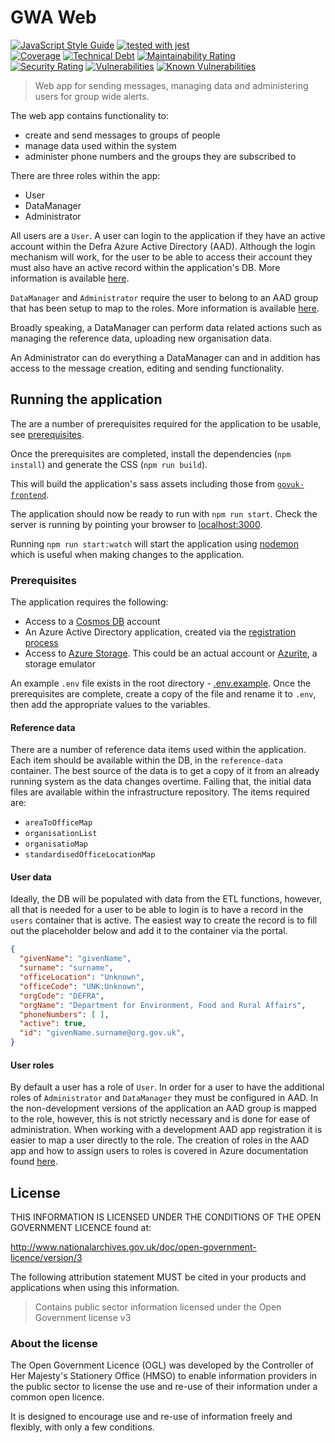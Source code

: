 # GWA Web

[![JavaScript Style Guide](https://img.shields.io/badge/code_style-standard-brightgreen.svg)](https://standardjs.com)
[![tested with jest](https://img.shields.io/badge/tested_with-jest-99424f.svg)](https://github.com/facebook/jest)\
[![Coverage](https://sonarcloud.io/api/project_badges/measure?project=DEFRA_gwa-web&metric=coverage)](https://sonarcloud.io/dashboard?id=DEFRA_gwa-web)
[![Technical Debt](https://sonarcloud.io/api/project_badges/measure?project=DEFRA_gwa-web&metric=sqale_index)](https://sonarcloud.io/dashboard?id=DEFRA_gwa-web)
[![Maintainability Rating](https://sonarcloud.io/api/project_badges/measure?project=DEFRA_gwa-web&metric=sqale_rating)](https://sonarcloud.io/dashboard?id=DEFRA_gwa-web)\
[![Security Rating](https://sonarcloud.io/api/project_badges/measure?project=DEFRA_gwa-web&metric=security_rating)](https://sonarcloud.io/dashboard?id=DEFRA_gwa-web)
[![Vulnerabilities](https://sonarcloud.io/api/project_badges/measure?project=DEFRA_gwa-web&metric=vulnerabilities)](https://sonarcloud.io/dashboard?id=DEFRA_gwa-web)
[![Known Vulnerabilities](https://snyk.io/test/github/defra/gwa-web/badge.svg)](https://snyk.io/test/github/defra/gwa-web)

> Web app for sending messages, managing data and administering users for group
> wide alerts.

The web app contains functionality to:

* create and send messages to groups of people
* manage data used within the system
* administer phone numbers and the groups they are subscribed to

There are three roles within the app:

* User
* DataManager
* Administrator

All users are a `User`. A user can login to the application if they have an
active account within the Defra Azure Active Directory (AAD). Although the
login mechanism will work, for the user to be able to access their account they
must also have an active record within the application's DB. More information
is available [here](#user-data).

`DataManager` and `Administrator` require the user to belong to an AAD group
that has been setup to map to the roles. More information is available
[here](#user-roles).

Broadly speaking, a DataManager can perform data related actions such as
managing the reference data, uploading new organisation data.

An Administrator can do everything a DataManager can and in addition has access
to the message creation, editing and sending functionality.

## Running the application

The are a number of prerequisites required for the application to be
usable, see [prerequisites](#prerequisites).

Once the prerequisites are completed, install the dependencies (`npm install`)
and generate the CSS (`npm run build`).

This will build the application's sass assets including those from
[`govuk-frontend`](https://www.npmjs.com/package/govuk-frontend).

The application should now be ready to run with `npm run start`. Check the
server is running by pointing your browser to
[localhost:3000](http://localhost:3000).

Running `npm run start:watch` will start the application using
[nodemon](https://www.npmjs.com/package/nodemon) which is useful when making
changes to the application.

### Prerequisites

The application requires the following:

* Access to a
  [Cosmos DB](https://docs.microsoft.com/en-us/azure/cosmos-db/introduction)
  account
* An Azure Active Directory application, created via the
  [registration process](https://docs.microsoft.com/en-us/azure/active-directory/develop/quickstart-register-app)
* Access to
  [Azure Storage](https://docs.microsoft.com/en-us/azure/storage/common/storage-introduction).
  This could be an actual account or
  [Azurite](https://docs.microsoft.com/en-us/azure/storage/common/storage-use-azurite),
  a storage emulator

An example `.env` file exists in the root directory -
[.env.example](.env.example). Once the prerequisites are complete, create a
copy of the file and rename it to `.env`, then add the appropriate values to
the variables.

#### Reference data

There are a number of reference data items used within the application. Each
item should be available within the DB, in the `reference-data` container. The
best source of the data is to get a copy of it from an already running system
as the data changes overtime. Failing that, the initial data files are
available within the infrastructure repository. The items required are:

* `areaToOfficeMap`
* `organisationList`
* `organisatioMap`
* `standardisedOfficeLocationMap`

#### User data

Ideally, the DB will be populated with data from the ETL functions, however,
all that is needed for a user to be able to login is to have a record in the
`users` container that is active. The easiest way to create the record is to
fill out the placeholder below and add it to the container via the portal.

```json
{
  "givenName": "givenName",
  "surname": "surname",
  "officeLocation": "Unknown",
  "officeCode": "UNK:Unknown",
  "orgCode": "DEFRA",
  "orgName": "Department for Environment, Food and Rural Affairs",
  "phoneNumbers": [ ],
  "active": true,
  "id": "givenName.surname@org.gov.uk",
}
```

#### User roles

By default a user has a role of `User`. In order for a user to have the
additional roles of `Administrator` and `DataManager` they must be configured
in AAD. In the non-development versions of the application an AAD group is
mapped to the role, however, this is not strictly necessary and is done for
ease of administration. When working with a development AAD app
registration it is easier to map a user directly to the role.
The creation of roles in the AAD app and how to assign users to roles is
covered in Azure documentation found
[here](https://docs.microsoft.com/en-us/azure/active-directory/develop/howto-add-app-roles-in-azure-ad-apps).

## License

THIS INFORMATION IS LICENSED UNDER THE CONDITIONS OF THE OPEN GOVERNMENT
LICENCE found at:

<http://www.nationalarchives.gov.uk/doc/open-government-licence/version/3>

The following attribution statement MUST be cited in your products and
applications when using this information.

> Contains public sector information licensed under the Open Government license
> v3

### About the license

The Open Government Licence (OGL) was developed by the Controller of Her
Majesty's Stationery Office (HMSO) to enable information providers in the
public sector to license the use and re-use of their information under a common
open licence.

It is designed to encourage use and re-use of information freely and flexibly,
with only a few conditions.
